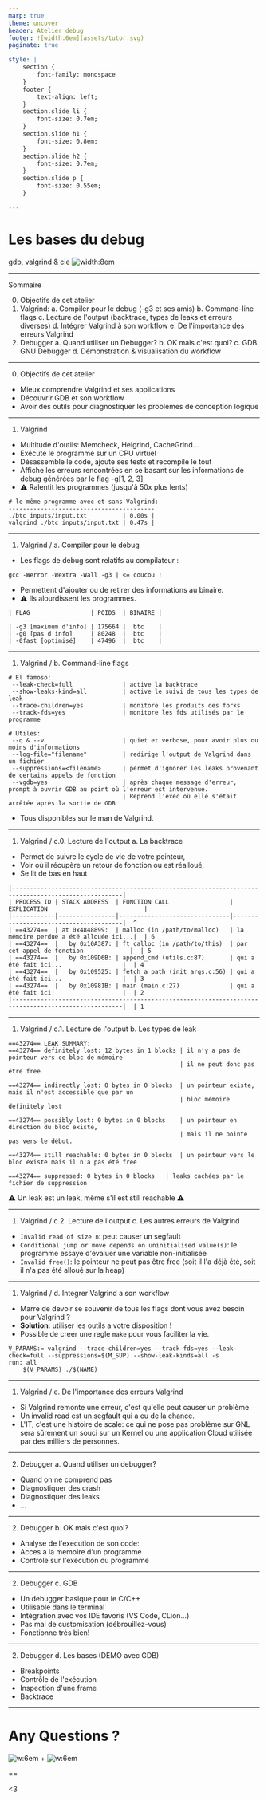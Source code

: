 ```yaml
---
marp: true
theme: uncover
header: Atelier debug
footer: ![width:6em](assets/tutor.svg)
paginate: true

style: |
    section {
        font-family: monospace
    }
    footer {
        text-align: left;
    }
    section.slide li {
        font-size: 0.7em;
    }
    section.slide h1 {
        font-size: 0.8em;
    }
    section.slide h2 {
        font-size: 0.7em;
    }
    section.slide p {
        font-size: 0.55em;
    }

---
```

# Les bases du debug
gdb, valgrind & cie
![width:8em](assets/gnu_my_beloved.gif)

---
<!-- _class: slide -->
Sommaire

0. Objectifs de cet atelier
1. Valgrind:
    a. Compiler pour le debug (-g3 et ses amis)
    b. Command-line flags
    c. Lecture de l'output (backtrace, types de leaks et erreurs diverses)
    d. Intégrer Valgrind à son workflow
    e. De l'importance des erreurs Valgrind
2. Debugger
    a. Quand utiliser un Debugger?
    b. OK mais c'est quoi?
	c. GDB: GNU Debugger
	d. Démonstration & visualisation du workflow

---
<!-- _class: slide -->
0. Objectifs de cet atelier

- Mieux comprendre Valgrind et ses applications
- Découvrir GDB et son workflow
- Avoir des outils pour diagnostiquer les problèmes de conception logique

---
<!-- _class: slide -->
<!--- Valgrind c'est plus que seulement Memcheck -->

1. Valgrind
- Multitude d'outils: Memcheck, Helgrind, CacheGrind...
- Exécute le programme sur un CPU virtuel
- Désassemble le code, ajoute ses tests et recompile le tout
- Affiche les erreurs rencontrées en se basant sur les informations de debug générées par le flag -g[1, 2, 3]
- ⚠️ Ralentit les programmes (jusqu'à 50x plus lents)

```
# le même programme avec et sans Valgrind:
-----------------------------------------
./btc inputs/input.txt          | 0.00s |
valgrind ./btc inputs/input.txt | 0.47s |
```
---
<!-- _class: slide -->
1. Valgrind / a. Compiler pour le debug

- Les flags de debug sont relatifs au compilateur :

```
gcc -Werror -Wextra -Wall -g3 | <= coucou !
```

- Permettent d'ajouter ou de retirer des informations au binaire.
- ⚠️ Ils alourdissent les programmes.

```
| FLAG                 | POIDS  | BINAIRE |
-------------------------------------------
| -g3 [maximum d'info] | 175664 |  btc    |
| -g0 [pas d'info]     | 80248  |  btc    |
| -0fast [optimisé]    | 47496  |  btc    |
```

---
<!-- _class: slide -->
1. Valgrind / b. Command-line flags

```
# El famoso:
 --leak-check=full              | active la backtrace
 --show-leaks-kind=all          | active le suivi de tous les types de leak
 --trace-children=yes           | monitore les produits des forks
 --track-fds=yes                | monitore les fds utilisés par le programme

# Utiles:
 --q & --v                      | quiet et verbose, pour avoir plus ou moins d'informations
 --log-file="filename"          | redirige l'output de Valgrind dans un fichier
 --suppressions=<filename>      | permet d'ignorer les leaks provenant de certains appels de fonction
 --vgdb=yes                     | après chaque message d'erreur, prompt à ouvrir GDB au point où l'erreur est intervenue. 
                                | Reprend l'exec où elle s'était arrêtée après la sortie de GDB
```

- Tous disponibles sur le man de Valgrind.

---
<!-- _class: slide -->
1. Valgrind / c.0. Lecture de l'output
a. La backtrace
- Permet de suivre le cycle de vie de votre pointeur,
- Voir où il récupère un retour de fonction ou est réalloué,
- Se lit de bas en haut

```
|-----------------------------------------------------------------------------------------------------|
| PROCESS ID | STACK ADDRESS  | FUNCTION CALL                 | EXPLICATION                           |
|------------|----------------|-------------------------------|---------------------------------------|  ^
| ==43274==  | at 0x4848899:  | malloc (in /path/to/malloc)   | la mémoire perdue a été allouée ici...|  | 6
| ==43274==  |   by 0x10A387: | ft_calloc (in /path/to/this)  | par cet appel de fonction             |  | 5
| ==43274==  |   by 0x109D6B: | append_cmd (utils.c:87)       | qui a été fait ici...                 |  | 4
| ==43274==  |   by 0x109525: | fetch_a_path (init_args.c:56) | qui a été fait ici...                 |  | 3
| ==43274==  |   by 0x10981B: | main (main.c:27)              | qui a été fait ici!                   |  | 2
|-----------------------------------------------------------------------------------------------------|  | 1

```

---
<!-- _class: slide -->
1. Valgrind / c.1. Lecture de l'output
b. Les types de leak
```
==43274== LEAK SUMMARY:
==43274== definitely lost: 12 bytes in 1 blocks	| il n'y a pas de pointeur vers ce bloc de mémoire
                                                | il ne peut donc pas être free

==43274== indirectly lost: 0 bytes in 0 blocks 	| un pointeur existe, mais il n'est accessible que par un
                                                | bloc mémoire definitely lost

==43274== possibly lost: 0 bytes in 0 blocks	| un pointeur en direction du bloc existe, 
                                                | mais il ne pointe pas vers le début.

==43274== still reachable: 0 bytes in 0 blocks	| un pointeur vers le bloc existe mais il n'a pas été free

==43274== suppressed: 0 bytes in 0 blocks	| leaks cachées par le fichier de suppression
```
⚠️ Un leak est un leak, même s'il est still reachable ⚠️ 

---
<!-- _class: slide -->
1. Valgrind / c.2. Lecture de l'output
c. Les autres erreurs de Valgrind

- `Invalid read of size n`: peut causer un segfault
- `Conditional jump or move depends on uninitialised value(s)`: le programme essaye d'évaluer une variable non-initialisée
- `Invalid free()`: le pointeur ne peut pas être free (soit il l'a déjà été, soit il n'a pas été alloué sur la heap)

---
<!-- _class: slide -->
1. Valgrind / d. Integrer Valgrind a son workflow

- Marre de devoir se souvenir de tous les flags dont vous avez besoin pour Valgrind ? 
- **Solution**: utiliser les outils a votre disposition !
- Possible de creer une regle `make` pour vous faciliter la vie. 
```make
V_PARAMS:= valgrind --trace-children=yes --track-fds=yes --leak-check=full --suppressions=$(M_SUP) --show-leak-kinds=all -s
run: all
	$(V_PARAMS) ./$(NAME)
``` 
---
<!-- _class: slide -->
1. Valgrind / e. De l'importance des erreurs Valgrind

- Si Valgrind remonte une erreur, c'est qu'elle peut causer un problème.
- Un invalid read est un segfault qui a eu de la chance.
- L'IT, c'est une histoire de scale: ce qui ne pose pas problème sur GNL sera sûrement un souci sur un Kernel ou une application Cloud utilisée par des milliers de personnes.

---
<!-- _class: slide -->
2. Debugger
a. Quand utiliser un debugger?

- Quand on ne comprend pas
- Diagnostiquer des crash
- Diagnostiquer des leaks
- ...

---
<!-- _class: slide -->
2. Debugger
b. OK mais c'est quoi?

- Analyse de l'execution de son code:
- Acces a la memoire d'un programme
- Controle sur l'execution du programme

---
<!-- _class: slide -->
2. Debugger
c. GDB

- Un debugger basique pour le C/C++
- Utilisable dans le terminal
- Intégration avec vos IDE favoris (VS Code, CLion...)
- Pas mal de customisation (débrouillez-vous)
- Fonctionne très bien!

---
<!-- _class: slide -->
2. Debugger
d. Les bases (DEMO avec GDB)

- Breakpoints
- Contrôle de l'exécution
- Inspection d'une frame
- Backtrace

---
# Any Questions ? 
![w:6em](assets/gdb.png) + ![w:6em](assets/val.png)

==

<3
